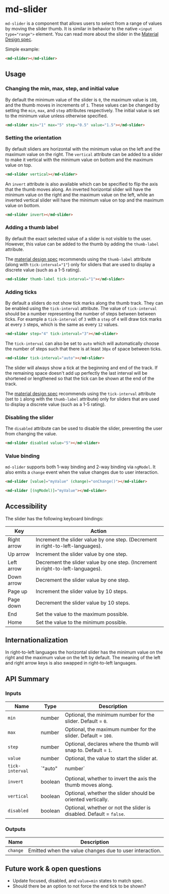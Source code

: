 # md-slider

`md-slider` is a component that allows users to select from a range of values by moving the slider
thumb. It is similar in behavior to the native `<input type="range">` element. You can read more
about the slider in the [Material Design spec](https://material.google.com/components/sliders.html).

Simple example:
```html
<md-slider></md-slider>
```

## Usage

### Changing the min, max, step, and initial value

By default the minimum value of the slider is `0`, the maximum value is `100`, and the thumb moves
in increments of `1`. These values can be changed by setting the `min`, `max`, and `step` attributes
respectively. The initial value is set to the minimum value unless otherwise specified.

```html
<md-slider min="1" max="5" step="0.5" value="1.5"></md-slider>
```

### Setting the orientation

By default sliders are horizontal with the minimum value on the left and the maximum value on the
right. The `vertical` attribute can be added to a slider to make it vertical with the minimum value
on bottom and the maximum value on top.

```html
<md-slider vertical></md-slider>
```

An `invert` attribute is also available which can be specified to flip the axis that the thumb moves
along. An inverted horizontal slider will have the minimum value on the right and the maximum value
on the left, while an inverted vertical slider will have the minimum value on top and the  maximum
value on bottom.

```html
<md-slider invert></md-slider>
```

### Adding a thumb label

By default the exact selected value of a slider is not visible to the user. However, this value can
be added to the thumb by adding the `thumb-label` attribute.

The [material design spec](https://material.google.com/components/sliders.html) recommends using the
`thumb-label` attribute (along with `tick-interval="1"`) only for sliders that are used to display a
discrete value (such as a 1-5 rating).

```html
<md-slider thumb-label tick-interval="1"></md-slider>
```

### Adding ticks

By default a sliders do not show tick marks along the thumb track. They can be enabled using the
`tick-interval` attribute. The value of `tick-interval` should be a number representing the number
of steps between between ticks. For example a `tick-interval` of `3` with a `step` of `4` will draw
tick marks at every `3` steps, which is the same as every `12` values.

```html
<md-slider step="4" tick-interval="3"></md-slider>
```

The `tick-interval` can also be set to `auto` which will automatically choose the number of steps
such that there is at least `30px` of space between ticks.

```html
<md-slider tick-interval="auto"></md-slider>
```
 
The slider will always show a tick at the beginning and end of the track. If the remaining space
doesn't add up perfectly the last interval will be shortened or lengthened so that the tick can be
shown at the end of the track.

The [material design spec](https://material.google.com/components/sliders.html) recommends using the
`tick-interval` attribute (set to `1` along with the `thumb-label` attribute) only for sliders that
are used to display a discrete value (such as a 1-5 rating).

### Disabling the slider

The `disabled` attribute can be used to disable the slider, preventing the user from changing the
value.

```html
<md-slider disabled value="5"></md-slider>
```

### Value binding

`md-slider` supports both 1-way binding and 2-way binding via `ngModel`. It also emits a `change`
event when the value changes due to user interaction. 

```html
<md-slider [value]="myValue" (change)="onChange()"></md-slider>
```

```html
<md-slider [(ngModel)]="myValue"></md-slider>
```

## Accessibility

The slider has the following keyboard bindings:

| Key | Action |
| --- | --- |
| Right arrow | Increment the slider value by one step. (Decrement in right-to-left-languages). |
| Up arrow | Increment the slider value by one step. |
| Left arrow | Decrement the slider value by one step. (Increment in right-to-left-languages). |
| Down arrow | Decrement the slider value by one step. |
| Page up | Increment the slider value by 10 steps. |
| Page down | Decrement the slider value by 10 steps. |
| End | Set the value to the maximum possible. |
| Home | Set the value to the minimum possible. |

## Internationalization

In right-to-left languages the horizontal slider has the minimum value on the right and the maximum
value on the left by default. The meaning of the left and right arrow keys is also swapped in
right-to-left languages.

## API Summary

### Inputs

| Name | Type | Description |
| --- | --- | --- |
| `min` | number | Optional, the minimum number for the slider. Default = `0`. |
| `max` | number | Optional, the maximum number for the slider. Default = `100`. |
| `step` | number | Optional, declares where the thumb will snap to. Default = `1`. |
| `value` | number | Optional, the value to start the slider at. |
| `tick-interval` | `"auto" | number` | Optional, how many steps between tick marks. |
| `invert` | boolean | Optional, whether to invert the axis the thumb moves along. |
| `vertical` | boolean | Optional, whether the slider should be oriented vertically. |
| `disabled` | boolean | Optional, whether or not the slider is disabled. Default = `false`. |

### Outputs

| Name | Description |
| --- | --- |
| `change` | Emitted when the value changes due to user interaction. |


## Future work & open questions

* Update focused, disabled, and `value=min` states to match spec.
* Should there be an option to not force the end tick to be shown?
